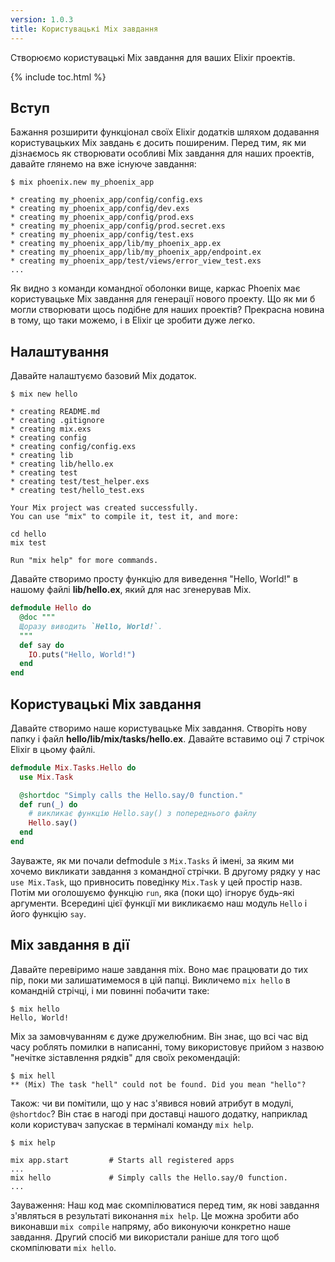 ```yaml
---
version: 1.0.3
title: Користувацькі Mix завдання
---
```


Створюємо користувацькі Mix завдання для ваших Elixir проектів.

{% include toc.html %}

## Вступ

Бажання розширити функціонал своїх Elixir додатків шляхом додавання користувацьких Mix завдань є досить поширеним.
Перед тим, як ми дізнаємось як створювати особливі Mix завдання для наших проектів, давайте глянемо на вже існуюче завдання:

```shell
$ mix phoenix.new my_phoenix_app

* creating my_phoenix_app/config/config.exs
* creating my_phoenix_app/config/dev.exs
* creating my_phoenix_app/config/prod.exs
* creating my_phoenix_app/config/prod.secret.exs
* creating my_phoenix_app/config/test.exs
* creating my_phoenix_app/lib/my_phoenix_app.ex
* creating my_phoenix_app/lib/my_phoenix_app/endpoint.ex
* creating my_phoenix_app/test/views/error_view_test.exs
...
```

Як видно з команди командної оболонки вище, каркас Phoenix має користувацьке Mix завдання для генерації нового проекту.
Що як ми б могли створювати щось подібне для наших проектів? Прекрасна новина в тому, що таки можемо, і в Elixir це зробити дуже легко.

## Налаштування

Давайте налаштуємо базовий Mix додаток.

```shell
$ mix new hello

* creating README.md
* creating .gitignore
* creating mix.exs
* creating config
* creating config/config.exs
* creating lib
* creating lib/hello.ex
* creating test
* creating test/test_helper.exs
* creating test/hello_test.exs

Your Mix project was created successfully.
You can use "mix" to compile it, test it, and more:

cd hello
mix test

Run "mix help" for more commands.
```

Давайте створимо просту функцію для виведення "Hello, World!" в нашому файлі **lib/hello.ex**, який для нас згенерував Mix.

```elixir
defmodule Hello do
  @doc """
  Щоразу виводить `Hello, World!`.
  """
  def say do
    IO.puts("Hello, World!")
  end
end
```

## Користувацькі Mix завдання

Давайте створимо наше користувацьке Mix завдання.
Створіть нову папку і файл **hello/lib/mix/tasks/hello.ex**.
Давайте вставимо оці 7 стрічок Elixir в цьому файлі.

```elixir
defmodule Mix.Tasks.Hello do
  use Mix.Task

  @shortdoc "Simply calls the Hello.say/0 function."
  def run(_) do
    # викликає функцію Hello.say() з попереднього файлу
    Hello.say()
  end
end
```

Зауважте, як ми почали defmodule з `Mix.Tasks` й імені, за яким ми хочемо викликати завдання з командної стрічки.
В другому рядку у нас `use Mix.Task`, що привносить поведінку `Mix.Task` у цей простір назв.
Потім ми оголошуємо функцію `run`, яка (поки що) ігнорує будь-які аргументи.
Всередині цієї функції ми викликаємо наш модуль `Hello` і його функцію `say`.

## Mix завдання в дії

Давайте перевіримо наше завдання mix.
Воно має працювати до тих пір, поки ми залишатимемося в цій папці.
Викличемо `mix hello` в командній стрічці, і ми повинні побачити таке:

```shell
$ mix hello
Hello, World!
```

Mix за замовчуванням є дуже дружелюбним.
Він знає, що всі час від часу роблять помилки в написанні, тому використовує прийом з назвою "нечітке зіставлення рядків" для своїх рекомендацій:

```shell
$ mix hell
** (Mix) The task "hell" could not be found. Did you mean "hello"?
```

Також: чи ви помітили, що у нас з'явився новий атрибут в модулі, `@shortdoc`? Він стає в нагоді при доставці нашого додатку, наприклад коли користувач запускає в терміналі команду `mix help`.

```shell
$ mix help

mix app.start         # Starts all registered apps
...
mix hello             # Simply calls the Hello.say/0 function.
...
```

Зауваження: Наш код має скомпілюватися перед тим, як нові завдання з'являться в результаті виконання `mix help`.
Це можна зробити або виконавши `mix compile` напряму, або виконуючи конкретно наше завдання. Другий спосіб ми використали раніше для того щоб скомпілювати `mix hello`.
